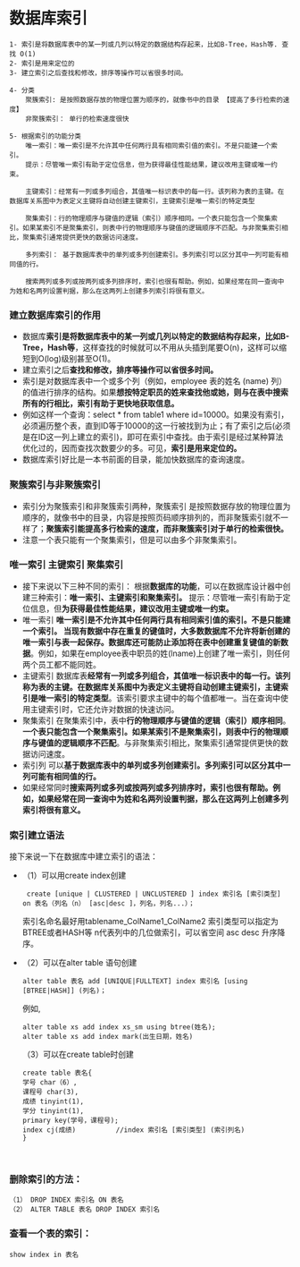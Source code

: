 # 数据库索引

```mysql
1- 索引是将数据库表中的某一列或几列以特定的数据结构存起来，比如B-Tree，Hash等. 查找 O(1)
2- 索引是用来定位的
3- 建立索引之后查找和修改，排序等操作可以省很多时间。

4- 分类
	聚簇索引: 是按照数据存放的物理位置为顺序的，就像书中的目录 【提高了多行检索的速度】
	非聚簇索引： 单行的检索速度很快
	
5- 根据索引的功能分类
	唯一索引：唯一索引是不允许其中任何两行具有相同索引值的索引。不是只能建一个索引。
	提示：尽管唯一索引有助于定位信息，但为获得最佳性能结果，建议改用主键或唯一约束。
	
	主键索引：经常有一列或多列组合，其值唯一标识表中的每一行。该列称为表的主键。在数据库关系图中为表定义主键将自动创建主键索引，主键索引是唯一索引的特定类型

	聚集索引：行的物理顺序与键值的逻辑（索引）顺序相同。一个表只能包含一个聚集索引。如果某索引不是聚集索引，则表中行的物理顺序与键值的逻辑顺序不匹配。与非聚集索引相比，聚集索引通常提供更快的数据访问速度。
	
	多列索引： 基于数据库表中的单列或多列创建索引。多列索引可以区分其中一列可能有相同值的行。
	
	搜索两列或多列或按两列或多列排序时，索引也很有帮助。例如，如果经常在同一查询中为姓和名两列设置判据，那么在这两列上创建多列索引将很有意义。
```



### 建立数据库索引的作用

- 数据库**索引是将数据库表中的某一列或几列以特定的数据结构存起来，比如B-Tree，Hash等**，这样查找的时候就可以不用从头插到尾要O(n)，这样可以缩短到O(log)级别甚至O(1)。
- 建立索引之后**查找和修改，排序等操作可以省很多时间。**
- 索引是对数据库表中一个或多个列（例如，employee 表的姓名 (name) 列）的值进行排序的结构。如果**想按特定职员的姓来查找他或她，则与在表中搜索所有的行相比，索引有助于更快地获取信息。**
- 例如这样一个查询：select * from table1 where id=10000。如果没有索引，必须遍历整个表，直到ID等于10000的这一行被找到为止；有了索引之后(必须是在ID这一列上建立的索引)，即可在索引中查找。由于索引是经过某种算法优化过的，因而查找次数要少的多。可见，**索引是用来定位的。**
- 数据库索引好比是一本书前面的目录，能加快数据库的查询速度。

### 聚簇索引与非聚簇索引

- 索引分为聚簇索引和非聚簇索引两种，聚簇索引 是按照数据存放的物理位置为顺序的，就像书中的目录，内容是按照页码顺序排列的，而非聚簇索引就不一样了；**聚簇索引能提高多行检索的速度，而非聚簇索引对于单行的检索很快。**
- 注意一个表只能有一个聚集索引，但是可以由多个非聚集索引。

### 唯一索引 主键索引 聚集索引

- 接下来说以下三种不同的索引： 根据**数据库的功能**，可以在数据库设计器中创建三种索引：**唯一索引、主键索引和聚集索引。** 提示：尽管唯一索引有助于定位信息，但**为获得最佳性能结果，建议改用主键或唯一约束。**
- 唯一索引 **唯一索引是不允许其中任何两行具有相同索引值的索引。**不是只能建一个索引。 当现有数据中存在重复的键值时，大多数数据库**不允许将新创建的唯一索引与表一起保存。数据库还可能防止添加将在表中创建重复键值的新数据**。例如，如果在employee表中职员的姓(lname)上创建了唯一索引，则任何两个员工都不能同姓。
- 主键索引 数据库表**经常有一列或多列组合，其值唯一标识表中的每一行。该列称为表的主键。在数据库关系图中为表定义主键将自动创建主键索引，主键索引是唯一索引的特定类型**。该索引要求主键中的每个值都唯一。当在查询中使用主键索引时，它还允许对数据的快速访问。
- 聚集索引 在聚集索引中，表中**行的物理顺序与键值的逻辑（索引）顺序相同**。**一个表只能包含一个聚集索引。如果某索引不是聚集索引，则表中行的物理顺序与键值的逻辑顺序不匹配**。与非聚集索引相比，聚集索引通常提供更快的数据访问速度。
- 索引列 可以**基于数据库表中的单列或多列创建索引。多列索引可以区分其中一列可能有相同值的行。**
- 如果经常同时**搜索两列或多列或按两列或多列排序时，索引也很有帮助。例如，如果经常在同一查询中为姓和名两列设置判据，那么在这两列上创建多列索引将很有意义。**

### 索引建立语法

接下来说一下在数据库中建立索引的语法：

- （1）可以用create index创建

  ```mysql
   create [unique | CLUSTERED | UNCLUSTERED ] index 索引名 [索引类型] on 表名（列名（n） [asc|desc ]，列名，列名...）；
  ```

   索引名命名最好用tablename_ColName1_ColName2 索引类型可以指定为BTREE或者HASH等 n代表列中的几位做索引，可以省空间 asc desc 升序降序。

- （2）可以在alter table 语句创建

   ```mysql
  alter table 表名 add [UNIQUE|FULLTEXT] index 索引名 [using [BTREE|HASH]] (列名)； 
   ```

  例如,

  ```mysql
  alter table xs add index xs_sm using btree(姓名);
  alter table xs add index mark(出生日期，姓名)
  ```

  （3）可以在create table时创建

  ```mysql
  create table 表名{
  学号 char（6）,
  课程号 char(3),
  成绩 tinyint(1),
  学分 tinyint(1),
  primary key(学号，课程号);
  index cj(成绩)			//index 索引名 [索引类型] (索引列名)
  }
  ```

  ​

### 删除索引的方法：

```mysql
（1） DROP INDEX 索引名 ON 表名
（2） ALTER TABLE 表名 DROP INDEX 索引名
```



### 查看一个表的索引：

```mysql
show index in 表名
```



